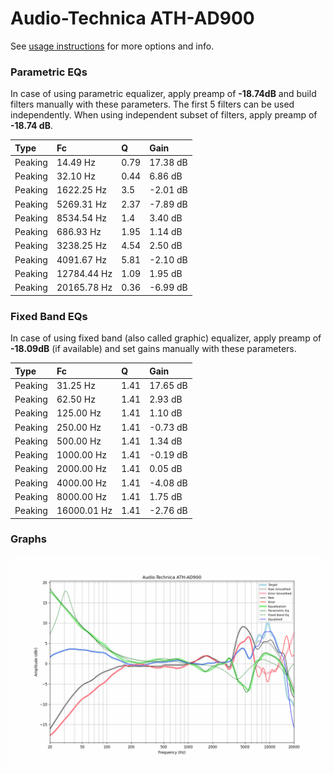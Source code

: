 # Audio-Technica ATH-AD900
See [usage instructions](https://github.com/jaakkopasanen/AutoEq#usage) for more options and info.

### Parametric EQs
In case of using parametric equalizer, apply preamp of **-18.74dB** and build filters manually
with these parameters. The first 5 filters can be used independently.
When using independent subset of filters, apply preamp of **-18.74 dB**.

| Type    | Fc          |    Q | Gain     |
|:--------|:------------|:-----|:---------|
| Peaking | 14.49 Hz    | 0.79 | 17.38 dB |
| Peaking | 32.10 Hz    | 0.44 | 6.86 dB  |
| Peaking | 1622.25 Hz  | 3.5  | -2.01 dB |
| Peaking | 5269.31 Hz  | 2.37 | -7.89 dB |
| Peaking | 8534.54 Hz  | 1.4  | 3.40 dB  |
| Peaking | 686.93 Hz   | 1.95 | 1.14 dB  |
| Peaking | 3238.25 Hz  | 4.54 | 2.50 dB  |
| Peaking | 4091.67 Hz  | 5.81 | -2.10 dB |
| Peaking | 12784.44 Hz | 1.09 | 1.95 dB  |
| Peaking | 20165.78 Hz | 0.36 | -6.99 dB |

### Fixed Band EQs
In case of using fixed band (also called graphic) equalizer, apply preamp of **-18.09dB**
(if available) and set gains manually with these parameters.

| Type    | Fc          |    Q | Gain     |
|:--------|:------------|:-----|:---------|
| Peaking | 31.25 Hz    | 1.41 | 17.65 dB |
| Peaking | 62.50 Hz    | 1.41 | 2.93 dB  |
| Peaking | 125.00 Hz   | 1.41 | 1.10 dB  |
| Peaking | 250.00 Hz   | 1.41 | -0.73 dB |
| Peaking | 500.00 Hz   | 1.41 | 1.34 dB  |
| Peaking | 1000.00 Hz  | 1.41 | -0.19 dB |
| Peaking | 2000.00 Hz  | 1.41 | 0.05 dB  |
| Peaking | 4000.00 Hz  | 1.41 | -4.08 dB |
| Peaking | 8000.00 Hz  | 1.41 | 1.75 dB  |
| Peaking | 16000.01 Hz | 1.41 | -2.76 dB |

### Graphs
![](./Audio-Technica%20ATH-AD900.png)